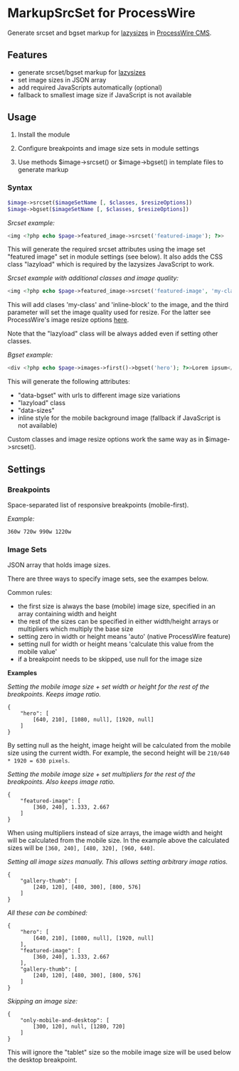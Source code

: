 MarkupSrcSet for ProcessWire
================

Generate srcset and bgset markup for [lazysizes](https://github.com/aFarkas/lazysizes) in [ProcessWire CMS](http://processwire.com/).

## Features

- generate srcset/bgset markup for [lazysizes](https://github.com/aFarkas/lazysizes)
- set image sizes in JSON array
- add required JavaScripts automatically (optional)
- fallback to smallest image size if JavaScript is not available

## Usage

1. Install the module

1. Configure breakpoints and image size sets in module settings

1. Use methods $image->srcset() or $image->bgset() in template files to generate markup

### Syntax

```php
$image->srcset($imageSetName [, $classes, $resizeOptions])
$image->bgset($imageSetName [, $classes, $resizeOptions])
```

*Srcset example:*

```php
<img <?php echo $page->featured_image->srcset('featured-image'); ?>>
```

This will generate the required srcset attributes using the image set "featured image" set in module settings (see below). It also adds the CSS class "lazyload" which is required by the lazysizes JavaScript to work.

*Srcset example with additional classes and image quality:*

```php
<img <?php echo $page->featured_image->srcset('featured-image', 'my-class inline-block', array('quality' => 80)); ?>>
```

This will add clases 'my-class' and 'inline-block' to the image, and the third parameter will set the image quality used for resize. For the latter see ProcessWire's image resize options [here](https://processwire.com/api/fieldtypes/images/).

Note that the "lazyload" class will be always added even if setting other classes.

*Bgset example:*

```php
<div <?php echo $page->images->first()->bgset('hero'); ?>>Lorem ipsum</div>
```

This will generate the following attributes:

- "data-bgset" with urls to different image size variations
- "lazyload" class
- "data-sizes"
- inline style for the mobile background image (fallback if JavaScript is not available)

Custom classes and image resize options work the same way as in $image->srcset().

## Settings

### Breakpoints

Space-separated list of responsive breakpoints (mobile-first).

*Example:*

```
360w 720w 990w 1220w
```

### Image Sets

JSON array that holds image sizes.

There are three ways to specify image sets, see the exampes below.

Common rules:
- the first size is always the base (mobile) image size, specified in an array containing width and height
- the rest of the sizes can be specified in either width/height arrays or multipliers which multiply the base size
- setting zero in width or height means 'auto' (native ProcessWire feature)
- setting null for width or height means 'calculate this value from the mobile value'
- if a breakpoint needs to be skipped, use null for the image size

**Examples**

*Setting the mobile image size + set width or height for the rest of the breakpoints. Keeps image ratio.*

```
{
    "hero": [
        [640, 210], [1080, null], [1920, null]
    ]
}
```

By setting null as the height, image height will be calculated from the mobile size using the current width. For example, the second height will be `210/640 * 1920 = 630 pixels`.


*Setting the mobile image size + set multipliers for the rest of the breakpoints. Also keeps image ratio.*

```
{
    "featured-image": [
        [360, 240], 1.333, 2.667
    ]
}
```

When using multipliers instead of size arrays, the image width and height will be calculated from the mobile size. In the example above the calculated sizes will be `[360, 240], [480, 320], [960, 640]`.

*Setting all image sizes manually. This allows setting arbitrary image ratios.*

```
{
    "gallery-thumb": [
        [240, 120], [480, 300], [800, 576]
    ]
}
```

*All these can be combined:*


```
{
    "hero": [
        [640, 210], [1080, null], [1920, null]
    ],
    "featured-image": [
        [360, 240], 1.333, 2.667
    ],
    "gallery-thumb": [
        [240, 120], [480, 300], [800, 576]
    ]
}
```

*Skipping an image size:*

```
{
    "only-mobile-and-desktop": [
        [300, 120], null, [1280, 720]
    ]
}
```

This will ignore the "tablet" size so the mobile image size will be used below the desktop breakpoint.